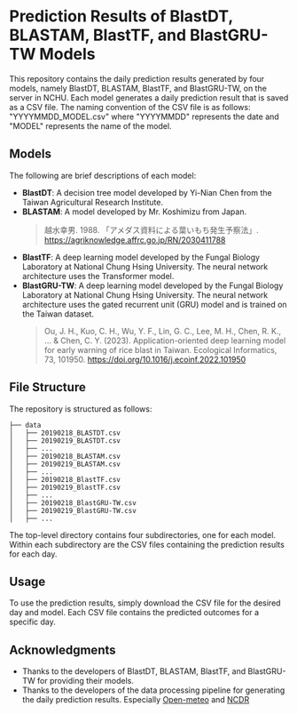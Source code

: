 # Prediction Results of BlastDT, BLASTAM, BlastTF, and BlastGRU-TW Models

This repository contains the daily prediction results generated by four models, namely BlastDT, BLASTAM, BlastTF, and BlastGRU-TW, on the server in NCHU. 
Each model generates a daily prediction result that is saved as a CSV file. 
The naming convention of the CSV file is as follows: "YYYYMMDD_MODEL.csv" where "YYYYMMDD" represents the date and "MODEL" represents the name of the model.

## Models
The following are brief descriptions of each model:

- **BlastDT**: A decision tree model developed by Yi-Nian Chen from the Taiwan Agricultural Research Institute.
- **BLASTAM**: A model developed by Mr. Koshimizu from Japan. 
    >   越水幸男. 1988. 「アメダス資料による葉いもち発生予察法」. https://agriknowledge.affrc.go.jp/RN/2030411788
- **BlastTF**: A deep learning model developed by the Fungal Biology Laboratory at National Chung Hsing University. The neural network architecture uses the Transformer model.
- **BlastGRU-TW**: A deep learning model developed by the Fungal Biology Laboratory at National Chung Hsing University. The neural network architecture uses the gated recurrent unit (GRU) model and is trained on the Taiwan dataset.
    > Ou, J. H., Kuo, C. H., Wu, Y. F., Lin, G. C., Lee, M. H., Chen, R. K., ... & Chen, C. Y. (2023). Application-oriented deep learning model for early warning of rice blast in Taiwan. Ecological Informatics, 73, 101950. https://doi.org/10.1016/j.ecoinf.2022.101950
## File Structure
The repository is structured as follows:


```
├── data
│   ├── 20190218_BLASTDT.csv
│   ├── 20190219_BLASTDT.csv
│   ├── ...
│   ├── 20190218_BLASTAM.csv
│   ├── 20190219_BLASTAM.csv
│   ├── ...
│   ├── 20190218_BlastTF.csv
│   ├── 20190219_BlastTF.csv
│   ├── ...
│   ├── 20190218_BlastGRU-TW.csv
│   ├── 20190219_BlastGRU-TW.csv
│   ├── ...
```

The top-level directory contains four subdirectories, one for each model. Within each subdirectory are the CSV files containing the prediction results for each day.

## Usage
To use the prediction results, simply download the CSV file for the desired day and model. Each CSV file contains the predicted outcomes for a specific day.

## Acknowledgments
- Thanks to the developers of BlastDT, BLASTAM, BlastTF, and BlastGRU-TW for providing their models.
- Thanks to the developers of the data processing pipeline for generating the daily prediction results. Especially [Open-meteo](https://github.com/open-meteo/open-meteo) and [NCDR](https://watch.ncdr.nat.gov.tw/watch_user) 
